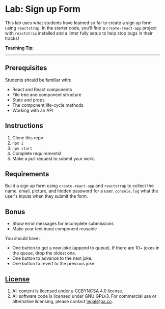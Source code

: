 # Lab: Sign up Form

This lab uses what students have learned so far to create a sign up form using `reactstrap`. In the starter code, you'll find a `create-react-app` project with `reactstrap` installed and a linter fully setup to help stop bugs in their tracks!

**Teaching Tip**:



</aside>

---

## Prerequisites

Students should be familiar with:

-   React and React components
-   File tree and component structure
-   State and props
-   The component life-cycle methods
-   Working with an API

## Instructions

1.  Clone this repo
2.  `npm i`
3.  `npm start`
4.  Complete requirements!
5.  Make a pull request to submit your work.

## Requirements

Build a sign up form using `create-react-app` and `reactstrap` to collect the name, email, picture, and hidden password for a user. `console.log` what the user's inputs when they submit the form.

## Bonus

- Show error messages for incomplete submissions
- Make your text input component reusable 

You should have:

* One button to get a new joke (append to queue). If there are 10+ jokes in the queue, drop the oldest one.
* One button to advance to the next joke.
* One button to revert to the previous joke.

## [License](LICENSE)

1.  All content is licensed under a CC­BY­NC­SA 4.0 license.
1.  All software code is licensed under GNU GPLv3. For commercial use or
    alternative licensing, please contact legal@ga.co.
